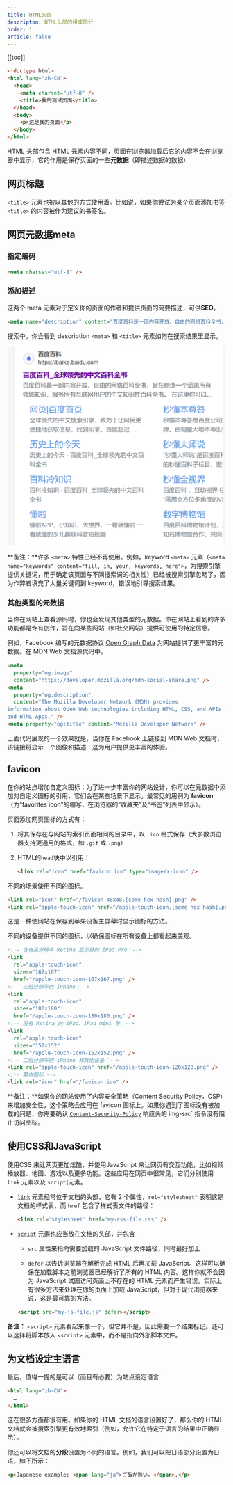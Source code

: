 ```yaml
---
title: HTML头部
descripton: HTML头部的组成部分
order: 1
article: false
---
```


[[toc]]



```html
<!doctype html>
<html lang="zh-CN">
  <head>
    <meta charset="utf-8" />
    <title>我的测试页面</title>
  </head>
  <body>
    <p>这是我的页面</p>
  </body>
</html>
```

HTML 头部包含 HTML 元素内容不同，页面在浏览器加载后它的内容不会在浏览器中显示，它的作用是保存页面的一些**元数据**（即描述数据的数据）

## 网页标题

`<title>` 元素也被以其他的方式使用着。比如说，如果你尝试为某个页面添加书签 `<title>` 的内容被作为建议的书签名。

## 网页元数据meta

### 指定编码

```html
<meta charset="utf-8" />
```

### 添加描述

这两个 meta 元素对于定义你的页面的作者和提供页面的简要描述，可供**SEO**。

```html
<meta name="description" content="百度百科是一部内容开放、自由的网络百科全书，旨在创造一个涵盖所有领域知识，服务所有互联网用户的中文知识性百科全书。在这里你可以参与词条编辑，分享贡献你的知识。">
```

搜索中。你会看到 description `<meta>` 和 `<title>` 元素如何在搜索结果里显示。





<img src="./assets/image-20241217030228562.png" alt="image-20241217030228562" style="zoom:50%;" />

**备注：**许多 `<meta>` 特性已经不再使用。例如，keyword `<meta>` 元素（`<meta name="keywords" content="fill, in, your, keywords, here">`，为搜索引擎提供关键词，用于确定该页面与不同搜索词的相关性）已经被搜索引擎忽略了，因为作弊者填充了大量关键词到 keyword，错误地引导搜索结果。

### 其他类型的元数据

当你在网站上查看源码时，你也会发现其他类型的元数据。你在网站上看到的许多功能都是专有创作，旨在向某些网站（如社交网站）提供可使用的特定信息。

例如，Facebook 编写的元数据协议 [Open Graph Data](https://ogp.me/) 为网站提供了更丰富的元数据。在 MDN Web 文档源代码中，

```html
<meta
  property="og:image"
  content="https://developer.mozilla.org/mdn-social-share.png" />
<meta
  property="og:description"
  content="The Mozilla Developer Network (MDN) provides
information about Open Web technologies including HTML, CSS, and APIs for both Web sites
and HTML Apps." />
<meta property="og:title" content="Mozilla Developer Network" />
```

上面代码展现的一个效果就是，当你在 Facebook 上链接到 MDN Web 文档时，该链接将显示一个图像和描述：这为用户提供更丰富的体验。



## favicon

在你的站点增加自定义图标：为了进一步丰富你的网站设计，你可以在元数据中添加对自定义图标的引用，它们会在某些场景下显示。最常见的用例为 **favicon**（为“favorites icon”的缩写，在浏览器的“收藏夹”及“书签”列表中显示）。

页面添加网页图标的方式有：

1. 将其保存在与网站的索引页面相同的目录中，以 `.ico` 格式保存（大多数浏览器支持更通用的格式，如 `.gif` 或 `.png`）

2. HTML的`head`块中以引用：

   ```html
   <link rel="icon" href="favicon.ico" type="image/x-icon" />
   ```

不同的场景使用不同的图标。

```html
<link rel="icon" href="/favicon-48x48.[some hex hash].png" />
<link rel="apple-touch-icon" href="/apple-touch-icon.[some hex hash].png" />
```

这是一种使网站在保存到苹果设备主屏幕时显示图标的方法。

不同的设备提供不同的图标，以确保图标在所有设备上都看起来美观。

```html
<!-- 含有高分辨率 Retina 显示屏的 iPad Pro：-->
<link
  rel="apple-touch-icon"
  sizes="167x167"
  href="/apple-touch-icon-167x167.png" />
<!-- 三倍分辨率的 iPhone：-->
<link
  rel="apple-touch-icon"
  sizes="180x180"
  href="/apple-touch-icon-180x180.png" />
<!-- 没有 Retina 的 iPad、iPad mini 等：-->
<link
  rel="apple-touch-icon"
  sizes="152x152"
  href="/apple-touch-icon-152x152.png" />
<!-- 二倍分辨率的 iPhone 和其他设备：-->
<link rel="apple-touch-icon" href="/apple-touch-icon-120x120.png" />
<!-- 基本图标 -->
<link rel="icon" href="/favicon.ico" />
```

**备注：**如果你的网站使用了内容安全策略（Content Security Policy，CSP）来增加安全性，这个策略会应用在 favicon 图标上。如果你遇到了图标没有被加载的问题，你需要确认 [`Content-Security-Policy`](https://developer.mozilla.org/zh-CN/docs/Web/HTTP/Headers/Content-Security-Policy) 响应头的 img-src` 指令没有阻止访问图标。

## 使用CSS和JavaScript

使用CSS 来让网页更加炫酷，并使用JavaScript 来让网页有交互功能，比如视频播放器、地图、游戏以及更多功能。这些应用在网页中很常见，它们分别使用 `link` 元素以及 `script`]元素。

- [`link`](https://developer.mozilla.org/zh-CN/docs/Web/HTML/Element/link) 元素经常位于文档的头部，它有 2 个属性，`rel="stylesheet"` 表明这是文档的样式表，而 `href` 包含了样式表文件的路径：

  ```html
  <link rel="stylesheet" href="my-css-file.css" />
  ```

- [`script`](https://developer.mozilla.org/zh-CN/docs/Web/HTML/Element/script) 元素也应当放在文档的头部，并包含 

  - `src` 属性来指向需要加载的 JavaScript 文件路径，同时最好加上  
  
  - `defer` 以告诉浏览器在解析完成 HTML 后再加载 JavaScript。这样可以确保在加载脚本之前浏览器已经解析了所有的 HTML 内容。这样你就不会因为 JavaScript 试图访问页面上不存在的 HTML 元素而产生错误。实际上有很多方法来处理在你的页面上加载 JavaScript，但对于现代浏览器来说，这是最可靠的方法。
  
  ```html
  <script src="my-js-file.js" defer></script>
  ```
  

**备注：** `<script>` 元素看起来像一个，但它并不是，因此需要一个结束标记。还可以选择将脚本放入 `<script>` 元素中，而不是指向外部脚本文件。

## 为文档设定主语言

最后，值得一提的是可以（而且有必要）为站点设定语言

```html
<html lang="zh-CN">
  …
</html>
```

这在很多方面都很有用。如果你的 HTML 文档的语言设置好了，那么你的 HTML 文档就会被搜索引擎更有效地索引（例如，允许它在特定于语言的结果中正确显示）。

你还可以将文档的**分段**设置为不同的语言。例如，我们可以把日语部分设置为日语，如下所示：

```html
<p>Japanese example: <span lang="ja">ご飯が熱い。</span>.</p>
```

